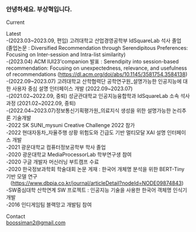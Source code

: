 <h3>안녕하세요. 부상혁입니다.</h3>

Current<br>
 

Latest<br>
 -(2023.03\~2023.09, 편입) 고려대학교 산업경영공학부 IdSquareLab 석사 졸업 <br>
  (졸업논문 : Diversified Recommendation through Serendipitous Preferences: Focusing on Inter-session and Intra-list similarity)<br>
 -(2023.04) ACM IUI23'companion 발표 : Serendipity into session-based recommendation: Focusing on unexpectedness, relevance, and usefulness of recommendations
  (https://dl.acm.org/doi/abs/10.1145/3581754.3584138) <br>
 -(2022.09\~2023.07) 고려대학교 산학협력단 공학연구원_설명가능한 인공지능에 대한 사용자 중심 설명 인터페이스 개발 (2022.09\~2023.07)<br>
 -(2021.02\~2022.09, 중퇴) 성균관대학교 인공지능융합학과 IdSquareLab 소속 석사과정 (2021.02\~2022.09, 중퇴)<br>
 -(2022.04\~2023.07)정보통신기획평가원_의료지식 생성을 위한 설명가능한 논리추론 기술개발<br>
 -2022 SK SUNI_mysuni Creative Challenge 2022 참가<br>
 -2022 현대자동차_자율주행 상황 위험도와 긴급도 기반 멀티모달 XAI 설명 인터페이스 개발<br>
 -2021 광운대학교 컴퓨터정보공학부 학사 졸업<br>
 -2020 광운대학교 MediaProcessorLab 학부연구생 참여<br>
 -2020 구글 개발자 머신러닝 부트캠프 수료<br>
 -2020 한국정보과학회 학술대회 논문 게재 : 한국어 개체명 분석을 위한 BERT-Tiny 기반 모델 연구<br>
  &nbsp;&nbsp;&nbsp;(https://www.dbpia.co.kr/journal/articleDetail?nodeId=NODE09874843)<br>
 -SW중심대학 산학연계 SW 프로젝트 : 인공지능 기술을 사용한 한국어 객체명 인식기 개발<br>
 -2016 인디게임팀 블랙망고 개발팀 참여<br>

Contact<br>
boossiman2@gmail.com<br>
